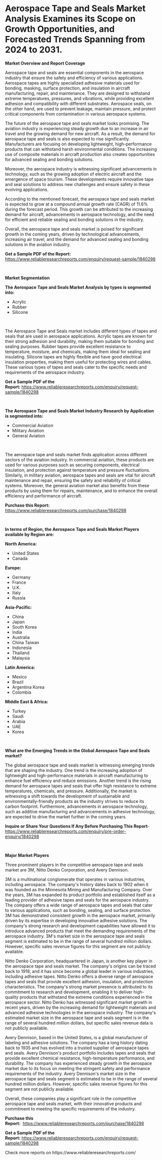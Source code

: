 <p><h1>Aerospace Tape and Seals Market Analysis Examines its Scope on Growth Opportunities, and Forecasted Trends Spanning from 2024 to 2031.</h1></p><p><strong>Market Overview and Report Coverage</strong></p>
<p><p>Aerospace tape and seals are essential components in the aerospace industry that ensure the safety and efficiency of various applications. Aerospace tapes are highly specialized adhesive materials used for bonding, masking, surface protection, and insulation in aircraft manufacturing, repair, and maintenance. They are designed to withstand extreme temperatures, pressures, and vibrations, while providing excellent adhesion and compatibility with different substrates. Aerospace seals, on the other hand, are used to prevent leakage, maintain pressure, and protect critical components from contamination in various aerospace systems.</p><p>The future of the aerospace tape and seals market looks promising. The aviation industry is experiencing steady growth due to an increase in air travel and the growing demand for new aircraft. As a result, the demand for aerospace tape and seals is also expected to rise significantly. Manufacturers are focusing on developing lightweight, high-performance products that can withstand harsh environmental conditions. The increasing use of composite materials in aircraft production also creates opportunities for advanced sealing and bonding solutions.</p><p>Moreover, the aerospace industry is witnessing significant advancements in technology, such as the growing adoption of electric aircraft and the emergence of space tourism. These developments require innovative tape and seal solutions to address new challenges and ensure safety in these evolving applications.</p><p>According to the mentioned forecast, the aerospace tape and seals market is expected to grow at a compound annual growth rate (CAGR) of 11.6% during the forecast period. This growth can be attributed to the increasing demand for aircraft, advancements in aerospace technology, and the need for efficient and reliable sealing and bonding solutions in the industry.</p><p>Overall, the aerospace tape and seals market is poised for significant growth in the coming years, driven by technological advancements, increasing air travel, and the demand for advanced sealing and bonding solutions in the aviation industry.</p></p>
<p><strong>Get a Sample PDF of the Report:</strong> <a href="https://www.reliableresearchreports.com/enquiry/request-sample/1840298">https://www.reliableresearchreports.com/enquiry/request-sample/1840298</a></p>
<p>&nbsp;</p>
<p><strong>Market Segmentation</strong></p>
<p><strong>The Aerospace Tape and Seals Market Analysis by types is segmented into:</strong></p>
<p><ul><li>Acrylic</li><li>Rubber</li><li>Silicone</li></ul></p>
<p>&nbsp;</p>
<p><p>The Aerospace Tape and Seals market includes different types of tapes and seals that are used in aerospace applications. Acrylic tapes are known for their strong adhesion and durability, making them suitable for bonding and sealing purposes. Rubber tapes provide excellent resistance to temperature, moisture, and chemicals, making them ideal for sealing and insulating. Silicone tapes are highly flexible and have good electrical insulation properties, making them useful for protecting wires and cables. These various types of tapes and seals cater to the specific needs and requirements of the aerospace industry.</p></p>
<p><strong>Get a Sample PDF of the Report:</strong>&nbsp;<a href="https://www.reliableresearchreports.com/enquiry/request-sample/1840298">https://www.reliableresearchreports.com/enquiry/request-sample/1840298</a></p>
<p>&nbsp;</p>
<p><strong>The Aerospace Tape and Seals Market Industry Research by Application is segmented into:</strong></p>
<p><ul><li>Commercial Aviation</li><li>Military Aviation</li><li>General Aviation</li></ul></p>
<p>&nbsp;</p>
<p><p>The aerospace tape and seals market finds application across different sectors of the aviation industry. In commercial aviation, these products are used for various purposes such as securing components, electrical insulation, and protection against temperature and pressure fluctuations. Similarly, in military aviation, aerospace tapes and seals are vital for aircraft maintenance and repair, ensuring the safety and reliability of critical systems. Moreover, the general aviation market also benefits from these products by using them for repairs, maintenance, and to enhance the overall efficiency and performance of aircraft.</p></p>
<p><strong>Purchase this Report:</strong>&nbsp; <a href="https://www.reliableresearchreports.com/purchase/1840298">https://www.reliableresearchreports.com/purchase/1840298</a></p>
<p>&nbsp;</p>
<p><strong>In terms of Region, the Aerospace Tape and Seals Market Players available by Region are:</strong></p>
<p>
    <p> <strong> North America: </strong>
        <ul>
            <li>United States</li>
            <li>Canada</li>
        </ul>
        </p> 
    <p> <strong> Europe: </strong>
        <ul>
            <li>Germany</li>
            <li>France</li>
            <li>U.K.</li>
            <li>Italy</li>
            <li>Russia</li>
        </ul>
        </p> 
    <p> <strong> Asia-Pacific: </strong>
        <ul>
            <li>China</li>
            <li>Japan</li>
            <li>South Korea</li>
            <li>India</li>
            <li>Australia</li>
            <li>China Taiwan</li>
            <li>Indonesia</li>
            <li>Thailand</li>
            <li>Malaysia</li>
        </ul>
        </p> 
    <p> <strong> Latin America: </strong>
        <ul>
            <li>Mexico</li>
            <li>Brazil</li>
            <li>Argentina Korea</li>
            <li>Colombia</li>
        </ul>
        </p> 
    <p> <strong> Middle East & Africa: </strong>
        <ul>
            <li>Turkey</li>
            <li>Saudi</li>
            <li>Arabia</li>
            <li>UAE</li>
            <li>Korea</li>
        </ul>
    </p>
    </p>
<p>&nbsp;</p>
<p><strong>What are the Emerging Trends in the Global Aerospace Tape and Seals market?</strong></p>
<p><p>The global aerospace tape and seals market is witnessing emerging trends that are shaping the industry. One trend is the increasing adoption of lightweight and high-performance materials in aircraft manufacturing to enhance fuel efficiency and reduce emissions. Another trend is the rising demand for aerospace tapes and seals that offer high resistance to extreme temperatures, chemicals, and pressure. Additionally, the market is witnessing a shift towards the development of sustainable and environmentally-friendly products as the industry strives to reduce its carbon footprint. Furthermore, advancements in aerospace technology, such as additive manufacturing and advancements in adhesive technology, are expected to drive the market further in the coming years.</p></p>
<p><strong>Inquire or Share Your Questions If Any Before Purchasing This Report</strong>- <a href="https://www.reliableresearchreports.com/enquiry/pre-order-enquiry/1840298">https://www.reliableresearchreports.com/enquiry/pre-order-enquiry/1840298</a></p>
<p>&nbsp;</p>
<p><strong>Major Market Players</strong></p>
<p><p>Three prominent players in the competitive aerospace tape and seals market are 3M, Nitto Denko Corporation, and Avery Dennison.</p><p>3M is a multinational conglomerate that operates in various industries, including aerospace. The company's history dates back to 1902 when it was founded as the Minnesota Mining and Manufacturing Company. Over the years, 3M has expanded its product portfolio and established itself as a leading provider of adhesive tapes and seals for the aerospace industry. The company offers a wide range of aerospace tapes and seals that cater to various applications, such as bonding, sealing, and surface protection. 3M has demonstrated consistent growth in the aerospace market, primarily driven by its expertise in developing innovative adhesive solutions. The company's strong research and development capabilities have allowed it to introduce advanced products that meet the demanding requirements of the aerospace industry. 3M's market size in the aerospace tape and seals segment is estimated to be in the range of several hundred million dollars. However, specific sales revenue figures for this segment are not publicly available.</p><p>Nitto Denko Corporation, headquartered in Japan, is another key player in the aerospace tape and seals market. The company's origins can be traced back to 1918, and it has since become a global leader in various industries, including adhesive tapes. Nitto Denko offers a diverse range of aerospace tapes and seals that provide excellent adhesion, insulation, and protection characteristics. The company's strong market presence is attributed to its commitment to research and development, enabling it to deliver high-quality products that withstand the extreme conditions experienced in the aerospace sector. Nitto Denko has witnessed significant market growth in recent years, driven by the increasing demand for lightweight materials and advanced adhesive technologies in the aerospace industry. The company's estimated market size in the aerospace tape and seals segment is in the range of several hundred million dollars, but specific sales revenue data is not publicly available.</p><p>Avery Dennison, based in the United States, is a global manufacturer of labeling and adhesive solutions. The company has a long history dating back to 1935 and has evolved into a trusted supplier of aerospace tapes and seals. Avery Dennison's product portfolio includes tapes and seals that provide excellent chemical resistance, high-temperature performance, and durability. The company has experienced steady growth in the aerospace market due to its focus on meeting the stringent safety and performance requirements of the industry. Avery Dennison's market size in the aerospace tape and seals segment is estimated to be in the range of several hundred million dollars. However, specific sales revenue figures for this segment are not publicly available.</p><p>Overall, these companies play a significant role in the competitive aerospace tape and seals market, with their innovative products and commitment to meeting the specific requirements of the industry.</p></p>
<p><strong>Purchase this Report:</strong>&nbsp;&nbsp;<a href="https://www.reliableresearchreports.com/purchase/1840298">https://www.reliableresearchreports.com/purchase/1840298</a></p>
<p></p>
<p><strong>Get a Sample PDF of the Report:</strong>&nbsp;<a href="https://www.reliableresearchreports.com/enquiry/request-sample/1840298">https://www.reliableresearchreports.com/enquiry/request-sample/1840298</a></p>
<p>Check more reports on https://www.reliableresearchreports.com/</p>